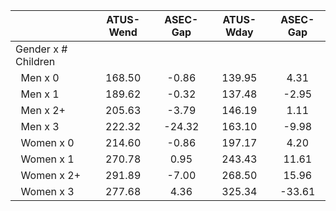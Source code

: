 
|                      |    ATUS-Wend |     ASEC-Gap |    ATUS-Wday |     ASEC-Gap |
| -------------------- | :----------: | :----------: | :----------: | :----------: |
| Gender x # Children  |              |              |              |              |
| &nbsp;&nbsp;Men x 0  |       168.50 |        -0.86 |       139.95 |         4.31 |
| &nbsp;&nbsp;Men x 1  |       189.62 |        -0.32 |       137.48 |        -2.95 |
| &nbsp;&nbsp;Men x 2+ |       205.63 |        -3.79 |       146.19 |         1.11 |
| &nbsp;&nbsp;Men x 3  |       222.32 |       -24.32 |       163.10 |        -9.98 |
| &nbsp;&nbsp;Women x 0 |       214.60 |        -0.86 |       197.17 |         4.20 |
| &nbsp;&nbsp;Women x 1 |       270.78 |         0.95 |       243.43 |        11.61 |
| &nbsp;&nbsp;Women x 2+ |       291.89 |        -7.00 |       268.50 |        15.96 |
| &nbsp;&nbsp;Women x 3 |       277.68 |         4.36 |       325.34 |       -33.61 |

